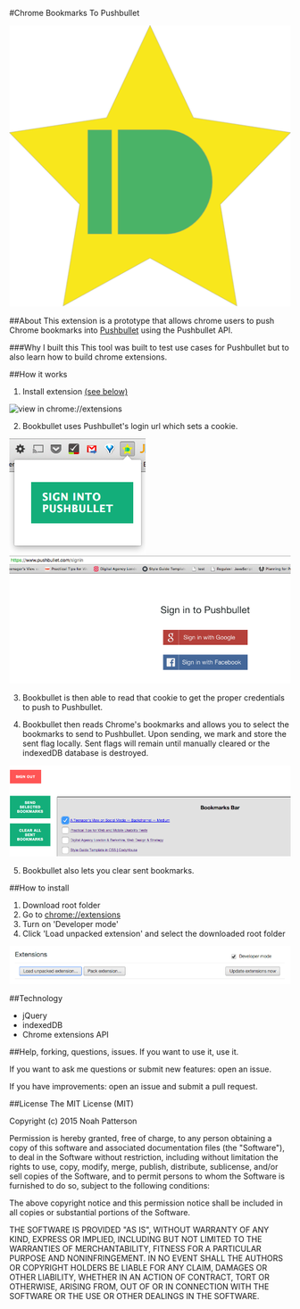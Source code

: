 #Chrome Bookmarks To Pushbullet

![bookbullet logo](https://raw.githubusercontent.com/noahpatterson/BookBullet/master/icon48.png)

##About
This extension is a prototype that allows chrome users to push Chrome bookmarks into [Pushbullet](https://www.pushbullet.com) using the Pushbullet API.

###Why I built this
This tool was built to test use cases for Pushbullet but to also learn how to build chrome extensions.

##How it works
1. Install extension [(see below)](https://github.com/noahpatterson/BookBullet/tree/master#how-to-install)

![view in chrome://extensions](https://raw.githubusercontent.com/noahpatterson/BookBullet/master/readme-images/view-in-extension.png?raw=true)

2. Bookbullet uses Pushbullet's login url which sets a cookie.

![extension login link](https://raw.githubusercontent.com/noahpatterson/BookBullet/master/readme-images/extension-log-in-link.png?raw=true)
![pushbullet login](https://raw.githubusercontent.com/noahpatterson/BookBullet/master/readme-images/pushbullet-login.png?raw=true)

3. Bookbullet is then able to read that cookie to get the proper credentials to push to Pushbullet.

4. Bookbullet then reads Chrome's bookmarks and allows you to select the bookmarks to send to Pushbullet. Upon sending, we mark and store the sent flag locally. Sent flags will remain until manually cleared or the indexedDB database is destroyed.

![bookbullet ui](https://raw.githubusercontent.com/noahpatterson/BookBullet/master/readme-images/bookbullet-ui.png?raw=true)

5. Bookbullet also lets you clear sent bookmarks.

##How to install
1. Download root folder
2. Go to [chrome://extensions](chrome://extensions)
3. Turn on 'Developer mode'
4. Click 'Load unpacked extension' and select the downloaded root folder

![install bookbullet](https://raw.githubusercontent.com/noahpatterson/BookBullet/master/readme-images/bookbullet-install.png?raw=true)

##Technology
+ jQuery
+ indexedDB
+ Chrome extensions API

##Help, forking, questions, issues.
If you want to use it, use it.

If you want to ask me questions or submit new features: open an issue.

If you have improvements: open an issue and submit a pull request.

##License
The MIT License (MIT)

Copyright (c) 2015 Noah Patterson

Permission is hereby granted, free of charge, to any person obtaining a copy
of this software and associated documentation files (the "Software"), to deal
in the Software without restriction, including without limitation the rights
to use, copy, modify, merge, publish, distribute, sublicense, and/or sell
copies of the Software, and to permit persons to whom the Software is
furnished to do so, subject to the following conditions:

The above copyright notice and this permission notice shall be included in all
copies or substantial portions of the Software.

THE SOFTWARE IS PROVIDED "AS IS", WITHOUT WARRANTY OF ANY KIND, EXPRESS OR
IMPLIED, INCLUDING BUT NOT LIMITED TO THE WARRANTIES OF MERCHANTABILITY,
FITNESS FOR A PARTICULAR PURPOSE AND NONINFRINGEMENT. IN NO EVENT SHALL THE
AUTHORS OR COPYRIGHT HOLDERS BE LIABLE FOR ANY CLAIM, DAMAGES OR OTHER
LIABILITY, WHETHER IN AN ACTION OF CONTRACT, TORT OR OTHERWISE, ARISING FROM,
OUT OF OR IN CONNECTION WITH THE SOFTWARE OR THE USE OR OTHER DEALINGS IN THE
SOFTWARE.

